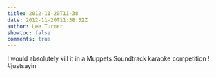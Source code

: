 ```yaml
---
title: 2012-11-20T11-38
date: 2012-11-20T11:38:32Z
author: Lee Turner
showtoc: false
comments: true
---
```


I would absolutely kill it in a Muppets Soundtrack karaoke competition ! #justsayin

